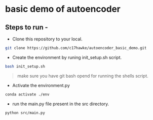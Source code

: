 # basic demo of autoencoder

## Steps to run - 
- Clone this repository to your local.

```bash
git clone https://github.com/c17hawke/autoencoder_basic_demo.git
```

- Create the environment by runing init_setup.sh script.

```bash
bash init_setup.sh
```
> make sure you have git bash opend for running the shells script.

- Activate the environment.py

```bash
conda activate ./env
```

- run the main.py file present in the src directory.
```bash
python src/main.py
```